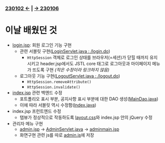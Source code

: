 ﻿#
### [230102 ←](/221205-230127_JSP/230102/) | [→ 230106](/221205-230127_JSP/230106/)

# 이날 배웠던 것

- [login.jsp](/221205-230127_JSP/230104/jslhrdServlet/login.jsp): 회원 로그인 기능 구현
    - 관련 서블릿 구현([LoginServlet.java : /login.do](/221205-230127_JSP/230104/jslhrdServlet/LoginServlet.java))
        - `HttpSession` 객체로 로그인 상태를 브라우저(=세션)가 닫힐 때까지 유지시키고 header.jsp에서도 JSTL core 태그로 로그아웃과 마이페이지 메뉴가 뜨도록 구현 _(작은 수정이라 링크하지 않음)_
    - 로그아웃 기능 구현([LogoutServlet.java : /logout.do](/221205-230127_JSP/230104/jslhrdServlet/LogoutServlet.java))
        - `HttpSession.removeAttribute()`
        - `HttpSession.invalidate()`
- [index.jsp](/221205-230127_JSP/230104/jslhrdServlet/index.jsp) 관련 백엔드 수정
    - 포트폴리오 표시 부분, 공지사항 표시 부분에 대한 DAO 생성([MainDao.java](/221205-230127_JSP/230104/jslhrdServlet/MainDao.java))
    - 이에 따라 서블릿 역시 수정함([Index.java](/221205-230127_JSP/230104/jslhrdServlet/Index.java))
- index.jsp 프런트엔드 수정
    - 탭뷰가 정상적으로 작동하도록 [layout.css](/221205-230127_JSP/230104/jslhrdServlet/layout.css)와 index.jsp 안의 jQuery 수정
- 관리자 메뉴 구현
    - [admin.jsp](/221205-230127_JSP/230104/jslhrdServlet/admin.jsp) → [AdminServlet.java](/221205-230127_JSP/230104/jslhrdServlet/AdminServlet.java) → [adminmain.jsp](/221205-230127_JSP/230104/jslhrdServlet/adminmain.jsp)
    - 화면구현 관련 js를 따로 [admin.js](/221205-230127_JSP/230104/jslhrdServlet/admin.js)에 저장
